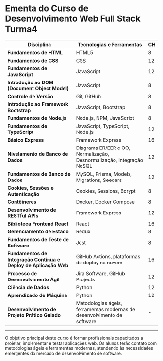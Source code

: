 # Ementa do Curso de Desenvolvimento Web Full Stack Turma4

| **Disciplina**                               | **Tecnologias e Ferramentas**                                          | **CH** |
|-----------------------------------------------|------------------------------------------------------------------------|--------|
| **Fundamentos de HTML**                       | HTML5                                                                  | 8      |
| **Fundamentos de CSS**                        | CSS                                                                    | 12     |
| **Fundamentos de JavaScript**                 | JavaScript                                                             | 12     |
| **Introdução ao DOM (Document Object Model)** | JavaScript                                                             | 8      |
| **Controle de Versão**                        | Git, GitHub                                                            | 8      |
| **Introdução ao Framework Bootstrap**         | JavaScript, Bootstrap                                                  | 8      |
| **Fundamentos de Node.js**                    | Node.js, NPM, JavaScript                                               | 8      |
| **Fundamentos de TypeScript**                 | JavaScript, TypeScript, Node.js                                        | 12     |
| **Básico Express**                            | Framework Express                                                      | 16     |
| **Nivelamento de Banco de Dados**             | Diagrama ER/EER e OO, Normalização, Desnormalização, Integração NoSQL  | 12     |
| **Fundamentos de Banco de Dados**             | MySQL, Prisma, Models, Migrations, Seeders                             | 12     |
| **Cookies, Sessões e Autenticação**           | Cookies, Sessions, Bcrypt                                              | 8      |
| **Contêineres**                               | Docker, Docker Compose                                                 | 8      |
| **Desenvolvimento de RESTful APIs**           | Framework Express                                                      | 12     |
| **Biblioteca Frontend React**                 | React                                                                  | 16     |
| **Gerenciamento de Estado**                   | Redux                                                                  | 8      |
| **Fundamentos de Teste de Software**          | Jest                                                                   | 8      |
| **Fundamentos de Integração Contínua e Deploy de Aplicação Web** | GitHub Actions, plataformas de deploy na nuvem                         | 16     |
| **Processo de Desenvolvimento Ágil**          | Jira Software, GitHub Projects                                         | 12     |
| **Ciência de Dados**                          | Python                                                                 | 12     |
| **Aprendizado de Máquina**                    | Python                                                                 | 12     |
| **Desenvolvimento de Projeto Prático Guiado** | Metodologias ágeis, ferramentas modernas de desenvolvimento de software| -      |

---

O objetivo principal deste curso é formar profissionais capacitados a projetar, implementar e testar aplicações web. Os alunos terão contato com metodologias ágeis e ferramentas modernas, atendendo às necessidades emergentes do mercado de desenvolvimento de software.
